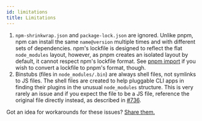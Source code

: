 ```yaml
---
id: limitations
title: Limitations
---
```


1. `npm-shrinkwrap.json` and `package-lock.json` are ignored. Unlike pnpm, npm
can install the same `name@version` multiple times and with different sets of
dependencies. npm's lockfile is designed to reflect the flat `node_modules`
layout, however, as pnpm creates an isolated layout by default, it cannot respect
npm's lockfile format. See [pnpm import] if you wish to convert a lockfile to
pnpm's format, though.
1. Binstubs (files in `node_modules/.bin`) are always shell files, not
symlinks to JS files. The shell files are created to help pluggable CLI apps
in finding their plugins in the unusual `node_modules` structure. This is very
rarely an issue and if you expect the file to be a JS file, reference the
original file directly instead, as described in [#736].

Got an idea for workarounds for these issues?
[Share them.](https://github.com/pnpm/pnpm/issues/new)

[pnpm import]: cli/import.md
[#736]: https://github.com/pnpm/pnpm/issues/736
